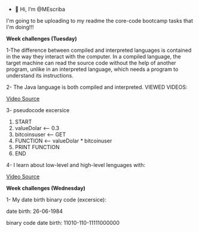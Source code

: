 - 👋 Hi, I’m @MEscriba

I'm going to be uploading to my readme the core-code bootcamp tasks that I'm doing!!!

**Week challenges (Tuesday)**

1-The difference between compiled and interpreted languages is contained in the way they interact with the computer.
In a compiled language, the target machine can read the source code without the help of another program, unlike in an interpreted language, which needs a program to understand its instructions.

2- The Java language is both compiled and interpreted.
   VIEWED VIDEOS:
   
   [Video Source](https://www.youtube.com/watch?v=G81hoJTvQVg)
   

3-  pseudocode excersice
  1. START
  2. valueDolar <-- 0.3
  3. bitcoinsuser <-- GET
  4. FUNCTION <-- valueDolar * bitcoinuser
  5. PRINT FUNCTION
  6. END

4- I learn about low-level and high-level lenguages with:

[Video Source](https://www.youtube.com/watch?v=bUWCD45qniA)


**Week challenges (Wednesday)** 

1- My date birth binary code (excersice):

date birth: 26-06-1984

binary code date birth: 11010-110-11111000000








<!---
MEscriba/MEscriba is a ✨ special ✨ repository because its `README.md` (this file) appears on your GitHub profile.
You can click the Preview link to take a look at your changes.
--->
